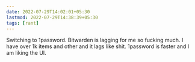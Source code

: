 ```yaml
---
date: 2022-07-29T14:02:01+05:30
lastmod: 2022-07-29T14:38:39+05:30
tags: [rant]
---
```


Switching to 1password. Bitwarden is lagging for me so fucking much. I have over 1k items and other  and it lags like shit. 1password is faster and I am liking the UI.
